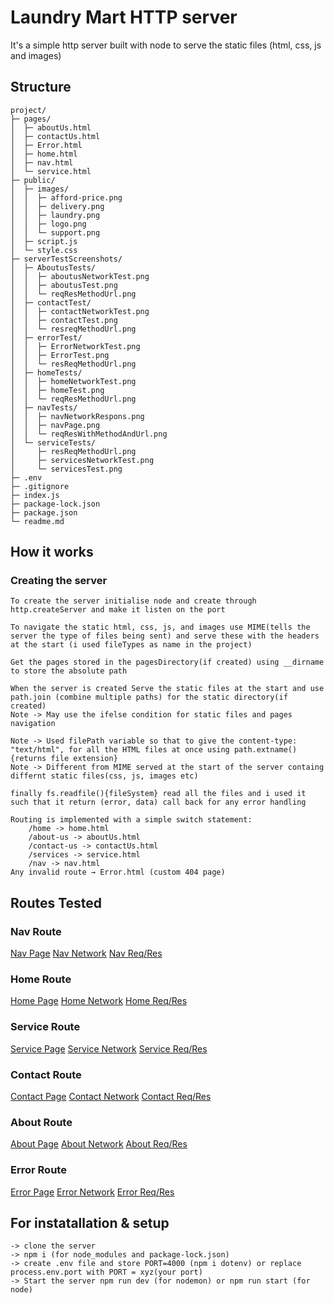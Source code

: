 # Laundry Mart HTTP server 
It's a simple http server built with node to serve the static files (html, css, js and images)


## Structure

```
project/
├─ pages/
│  ├─ aboutUs.html
│  ├─ contactUs.html
│  ├─ Error.html
│  ├─ home.html
│  ├─ nav.html
│  └─ service.html
├─ public/
│  ├─ images/
│  │  ├─ afford-price.png
│  │  ├─ delivery.png
│  │  ├─ laundry.png
│  │  ├─ logo.png
│  │  └─ support.png
│  ├─ script.js
│  └─ style.css
├─ serverTestScreenshots/
│  ├─ AboutusTests/
│  │  ├─ aboutusNetworkTest.png
│  │  ├─ aboutusTest.png
│  │  └─ reqResMethodUrl.png
│  ├─ contactTest/
│  │  ├─ contactNetworkTest.png
│  │  ├─ contactTest.png
│  │  └─ resreqMethodUrl.png
│  ├─ errorTest/
│  │  ├─ ErrorNetworkTest.png
│  │  ├─ ErrorTest.png
│  │  └─ resReqMethodUrl.png
│  ├─ homeTests/
│  │  ├─ homeNetworkTest.png
│  │  ├─ homeTest.png
│  │  └─ reqResMethodUrl.png
│  ├─ navTests/
│  │  ├─ navNetworkRespons.png
│  │  ├─ navPage.png
│  │  └─ reqResWithMethodAndUrl.png
│  └─ serviceTests/
│     ├─ resReqMethodUrl.png
│     ├─ servicesNetworkTest.png
│     └─ servicesTest.png
├─ .env
├─ .gitignore
├─ index.js
├─ package-lock.json
├─ package.json
└─ readme.md

```
## How it works

### Creating the server
    To create the server initialise node and create through http.createServer and make it listen on the port

    To navigate the static html, css, js, and images use MIME(tells the server the type of files being sent) and serve these with the headers at the start (i used fileTypes as name in the project)

    Get the pages stored in the pagesDirectory(if created) using __dirname to store the absolute path

    When the server is created Serve the static files at the start and use path.join (combine multiple paths) for the static directory(if created)
    Note -> May use the ifelse condition for static files and pages navigation

    Note -> Used filePath variable so that to give the content-type: "text/html", for all the HTML files at once using path.extname(){returns file extension}
    Note -> Different from MIME served at the start of the server containg differnt static files(css, js, images etc)

    finally fs.readfile(){fileSystem} read all the files and i used it such that it return (error, data) call back for any error handling
    
    Routing is implemented with a simple switch statement:
        /home -> home.html
        /about-us -> aboutUs.html
        /contact-us -> contactUs.html
        /services -> service.html
        /nav -> nav.html
    Any invalid route → Error.html (custom 404 page)

## Routes Tested

### Nav Route
[Nav Page](./serverTestScreenshots/navTests/navPage.png)
[Nav Network](./serverTestScreenshots/navTests/navNetworkRespons.png)
[Nav Req/Res](./serverTestScreenshots/navTests/reqResWithMethodAndUrl.png)

### Home Route
[Home Page](./serverTestScreenshots/homeTests/homeTest.png)
[Home Network](./serverTestScreenshots/homeTests/homeNetworkTest.png)
[Home Req/Res](./serverTestScreenshots/homeTests/reqResMethodUrl.png)

### Service Route
[Service Page](./serverTestScreenshots/serviceTests/servicesTest.png)
[Service Network](./serverTestScreenshots/serviceTests/servicesNetworkTest.png)
[Service Req/Res](./serverTestScreenshots/serviceTests/resReqMethodUrl.png)

### Contact Route
[Contact Page](./serverTestScreenshots/contactTest/contactTest.png)
[Contact Network](./serverTestScreenshots/contactTest/contactNetworkTest.png)
[Contact Req/Res](./serverTestScreenshots/contactTest/resreqMethodUrl.png)

### About Route
[About Page](./serverTestScreenshots/AboutusTests/aboutusTest.png)
[About Network](./serverTestScreenshots/AboutusTests/aboutusNetworkTest.png)
[About Req/Res](./serverTestScreenshots/AboutusTests/reqResMethodUrl.png)

### Error Route
[Error Page](./serverTestScreenshots/errorTest/ErrorTest.png)
[Error Network](./serverTestScreenshots/errorTest/ErrorNetworkTest.png)
[Error Req/Res](./serverTestScreenshots/errorTest/resReqMethodUrl.png)


## For instatallation & setup

    -> clone the server
    -> npm i (for node_modules and package-lock.json)
    -> create .env file and store PORT=4000 (npm i dotenv) or replace process.env.port with PORT = xyz(your port)  
    -> Start the server npm run dev (for nodemon) or npm run start (for node)
